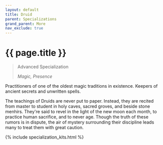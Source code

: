 ```yaml
---
layout: default
title: Druid
parent: Specializations
grand_parent: More
nav_exclude: true
---
```


# {{ page.title }}

> Advanced Specialization
> 
> _Magic, Presence_

Practitioners of one of the oldest magic traditions in existence. Keepers of ancient secrets and unwritten spells.

The teachings of Druids are never put to paper. Instead, they are recited from master to student in holy caves, sacred groves, and beside stone menhirs. They're said to revel in the light of the new moon each month, to practice human sacrifice, and to never age. Though the truth of these rumors is in dispute, the air of mystery surrounding their discipline leads many to treat them with great caution.

{% include specialization_kits.html %}
